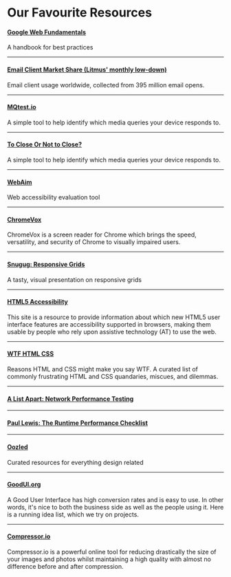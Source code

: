 # Our Favourite Resources

#### [Google Web Fundamentals](https://developers.google.com/web/fundamentals/)
A handbook for best practices

---

#### [Email Client Market Share (Litmus' monthly low-down)](http://emailclientmarketshare.com/)
Email client usage worldwide, collected from 395 million email opens.

---

#### [MQtest.io](http://mqtest.io/)
A simple tool to help identify which media queries your device responds to.

---

#### [To Close Or Not to Close?](http://www.colorglare.com/2014/02/03/to-close-or-not-to-close.html)
A simple tool to help identify which media queries your device responds to.

---

#### [WebAim](http://www.colorglare.com/2014/02/03/to-close-or-not-to-close.html)
Web accessibility evaluation tool

---

#### [ChromeVox](http://www.chromevox.com/)
ChromeVox is a screen reader for Chrome which brings the speed, versatility, and security of Chrome to visually impaired users.

---

#### [Snugug: Responsive Grids](http://snugug.github.io/responsive-grids/#/)
A tasty, visual presentation on responsive grids

---

#### [HTML5 Accessibility](http://www.html5accessibility.com/)
This site is a resource to provide information about which new HTML5 user interface features are accessibility supported in browsers, making them usable by people who rely upon assistive technology (AT) to use the web.

---

#### [WTF HTML CSS](http://wtfhtmlcss.com/)
Reasons HTML and CSS might make you say WTF. A curated list of commonly frustrating HTML and CSS quandaries, miscues, and dilemmas.

---

#### [A List Apart: Network Performance Testing](http://alistapart.com/blog/post/network-performance-testing/)

---

#### [Paul Lewis: The Runtime Performance Checklist](http://calendar.perfplanet.com/2013/the-runtime-performance-checklist/)

---

#### [Oozled](http://oozled.com/)
Curated resources for everything design related

---

#### [GoodUI.org](http://goodui.org/)
A Good User Interface has high conversion rates and is easy to use. In other words, it's nice to both the business side as well as the people using it. Here is a running idea list, which we try on projects.

---

#### [Compressor.io](http://compressor.io/)
Compressor.io is a powerful online tool for reducing drastically the size of your images and photos whilst maintaining a high quality with almost no difference before and after compression.
